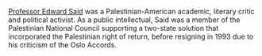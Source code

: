 [Professor Edward Said](https://en.wikipedia.org/wiki/Edward_Said) was a Palestinian-American academic, literary critic and political activist. As a public intellectual, Said was a member of the Palestinian National Council supporting a two-state solution that incorporated the Palestinian right of return, before resigning in 1993 due to his criticism of the Oslo Accords.
